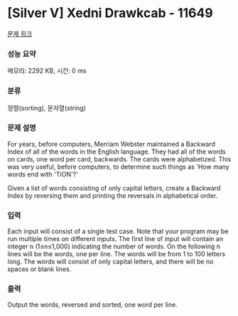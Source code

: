 # [Silver V] Xedni Drawkcab - 11649 

[문제 링크](https://www.acmicpc.net/problem/11649) 

### 성능 요약

메모리: 2292 KB, 시간: 0 ms

### 분류

정렬(sorting), 문자열(string)

### 문제 설명

<p>For years, before computers, Merriam Webster maintained a Backward Index of all of the words in the English language. They had all of the words on cards, one word per card, backwards. The cards were alphabetized. This was very useful, before computers, to determine such things as 'How many words end with 'TION'?'</p>

<p>Given a list of words consisting of only capital letters, create a Backward Index by reversing them and printing the reversals in alphabetical order.</p>

### 입력 

 <p>Each input will consist of a single test case. Note that your program may be run multiple times on different inputs. The first line of input will contain an integer n (1≤n≤1,000) indicating the number of words. On the following n lines will be the words, one per line. The words will be from 1 to 100 letters long. The words will consist of only capital letters, and there will be no spaces or blank lines.</p>

### 출력 

 <p>Output the words, reversed and sorted, one word per line.</p>

